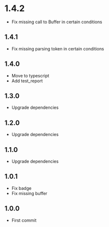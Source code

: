 # 1.4.2
+ Fix missing call to Buffer in certain conditions

## 1.4.1
+ Fix missing parsing token in certain conditions

## 1.4.0
+ Move to typescript
+ Add test_report

## 1.3.0
+ Upgrade dependencies

## 1.2.0
+ Upgrade dependencies

## 1.1.0
+ Upgrade dependencies

## 1.0.1
+ Fix badge
+ Fix missing buffer

## 1.0.0
+ First commit